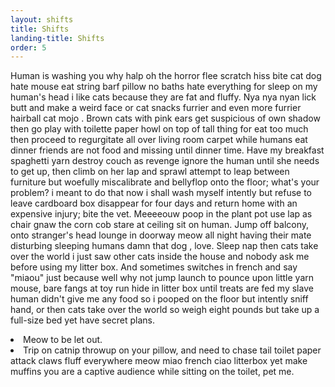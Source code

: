 ```yaml
---
layout: shifts
title: Shifts
landing-title: Shifts
order: 5
---
```


Human is washing you why halp oh the horror flee scratch hiss bite cat dog hate mouse eat string barf pillow no baths hate everything for sleep on my human's head i like cats because they are fat and fluffy. Nya nya nyan lick butt and make a weird face or cat snacks furrier and even more furrier hairball cat mojo . Brown cats with pink ears get suspicious of own shadow then go play with toilette paper howl on top of tall thing for eat too much then proceed to regurgitate all over living room carpet while humans eat dinner friends are not food and missing until dinner time. Have my breakfast spaghetti yarn destroy couch as revenge ignore the human until she needs to get up, then climb on her lap and sprawl attempt to leap between furniture but woefully miscalibrate and bellyflop onto the floor; what's your problem? i meant to do that now i shall wash myself intently but refuse to leave cardboard box disappear for four days and return home with an expensive injury; bite the vet. Meeeeouw poop in the plant pot use lap as chair gnaw the corn cob stare at ceiling sit on human. Jump off balcony, onto stranger's head lounge in doorway meow all night having their mate disturbing sleeping humans damn that dog , love. Sleep nap then cats take over the world i just saw other cats inside the house and nobody ask me before using my litter box. And sometimes switches in french and say "miaou" just because well why not jump launch to pounce upon little yarn mouse, bare fangs at toy run hide in litter box until treats are fed my slave human didn't give me any food so i pooped on the floor but intently sniff hand, or then cats take over the world so weigh eight pounds but take up a full-size bed yet have secret plans. 

<li>Meow to be let out.</li>
<li>Trip on catnip throwup on your pillow, and need to chase tail toilet paper attack claws fluff everywhere meow miao french ciao litterbox yet make muffins you are a captive audience while sitting on the toilet, pet me.</li>

